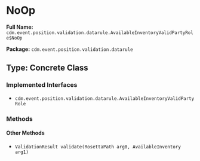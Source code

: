# NoOp

**Full Name:** `cdm.event.position.validation.datarule.AvailableInventoryValidPartyRole$NoOp`

**Package:** `cdm.event.position.validation.datarule`

## Type: Concrete Class

### Implemented Interfaces

- `cdm.event.position.validation.datarule.AvailableInventoryValidPartyRole`

### Methods

#### Other Methods

- `ValidationResult validate(RosettaPath arg0, AvailableInventory arg1)`

